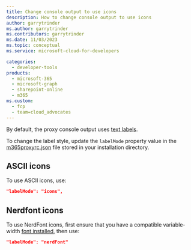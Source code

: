 ```yaml
---
title: Change console output to use icons
description: How to change console output to use icons
author: garrytrinder
ms.author: garrytrinder
ms.contributors: garrytrinder
ms.date: 11/03/2023
ms.topic: conceptual
ms.service: microsoft-cloud-for-developers

categories:
  - developer-tools
products:
  - microsoft-365
  - microsoft-graph
  - sharepoint-online
  - m365
ms.custom:
  - fcp
  - team=cloud_advocates
---
```


By default, the proxy console output uses [text labels](./Console-output-text-labels).

To change the label style, update the `labelMode` property value in the [m365proxyrc.json](../technical-reference//m365proxyrc.md) file stored in your installation directory.

## ASCII icons

To use ASCII icons, use:

```json
"labelMode": "icons",
```

## Nerdfont icons

To use NerdFont icons, first ensure that you have a compatible variable-width [font installed](https://www.nerdfonts.com/font-downloads), then use:

```json
"labelMode": "nerdFont"
```
